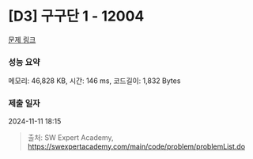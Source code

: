 # [D3] 구구단 1 - 12004 

[문제 링크](https://swexpertacademy.com/main/code/problem/problemDetail.do?contestProbId=AXkcWgFa8sADFAS8) 

### 성능 요약

메모리: 46,828 KB, 시간: 146 ms, 코드길이: 1,832 Bytes

### 제출 일자

2024-11-11 18:15



> 출처: SW Expert Academy, https://swexpertacademy.com/main/code/problem/problemList.do